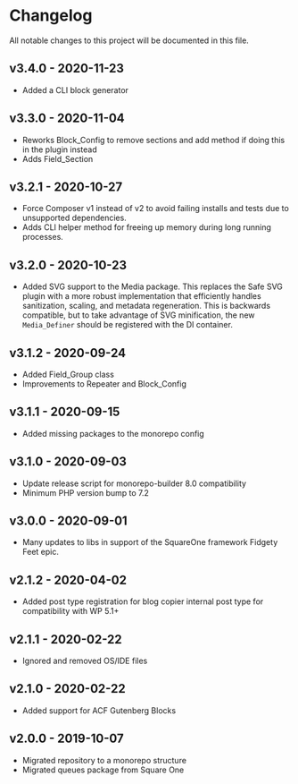 # Changelog

All notable changes to this project will be documented in this file.

## v3.4.0 - 2020-11-23

- Added a CLI block generator

## v3.3.0 - 2020-11-04

- Reworks Block_Config to remove sections and add method if doing this in the plugin instead
- Adds Field_Section

## v3.2.1 - 2020-10-27

- Force Composer v1 instead of v2 to avoid failing installs and tests due to unsupported dependencies.
- Adds CLI helper method for freeing up memory during long running processes.

## v3.2.0 - 2020-10-23

- Added SVG support to the Media package. This replaces the Safe SVG plugin with a more
  robust implementation that efficiently handles sanitization, scaling, and metadata
  regeneration. This is backwards compatible, but to take advantage of SVG minification,
  the new `Media_Definer` should be registered with the DI container.

## v3.1.2 - 2020-09-24

- Added Field_Group class
- Improvements to Repeater and Block_Config

## v3.1.1 - 2020-09-15

- Added missing packages to the monorepo config

## v3.1.0 - 2020-09-03

- Update release script for monorepo-builder 8.0 compatibility
- Minimum PHP version bump to 7.2

## v3.0.0 - 2020-09-01

- Many updates to libs in support of the SquareOne framework Fidgety Feet epic.

## v2.1.2 - 2020-04-02

- Added post type registration for blog copier internal post type for compatibility with WP 5.1+

## v2.1.1 - 2020-02-22

- Ignored and removed OS/IDE files

## v2.1.0 - 2020-02-22

- Added support for ACF Gutenberg Blocks

## v2.0.0 - 2019-10-07

- Migrated repository to a monorepo structure
- Migrated queues package from Square One
